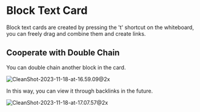 # Block Text Card

Block text cards are created by pressing the 't' shortcut on the whiteboard, you can freely drag and combine them and create links.

## Cooperate with Double Chain

You can double chain another block in the card.

![CleanShot-2023-11-18-at-16.59.09@2x](/img/CleanShot-2023-11-18-at-16.59.09@2x.png)

In this way, you can view it through backlinks in the future.

![CleanShot-2023-11-18-at-17.07.57@2x](/img/CleanShot-2023-11-18-at-17.07.57@2x.png)